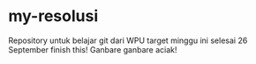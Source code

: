 # my-resolusi
Repository untuk belajar git dari WPU
target minggu ini selesai
26 September finish this!
Ganbare ganbare aciak!
